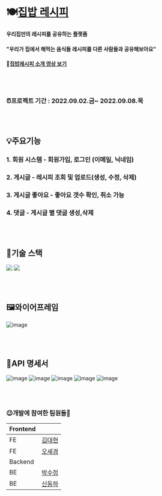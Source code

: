 # 🍽[집밥 레시피](url첨부)
**우리집만의 레시피를 공유하는 플랫폼**   

#### "우리가 집에서 해먹는 음식들 레시피를 다른 사람들과 공유해보아요"   

#### 📎[집밥레시피 소개 영상 보기](url첨부)
<br/><br/>
### ⏰프로젝트 기간 : 2022.09.02.금~ 2022.09.08.목  
<br/><br/>
## 💡주요기능
### 1. 회원 시스템 - 회원가입, 로그인 (이메일, 닉네임)
### 2. 게시글 - 레시피 조회 및 업로드(생성, 수정, 삭제)
### 3. 게시글 좋아요 - 좋아요 갯수 확인, 취소 가능
### 4. 댓글 - 게시글 별 댓글 생성,삭제
<br/><br/>
## 🔧기술 스택 
<img src="https://img.shields.io/badge/react-61DAFB?style=for-the-badge&logo=react&logoColor=black"> <img src="https://img.shields.io/badge/spring-6DB33F?style=for-the-badge&logo=spring&logoColor=white"> 

<br/><br/>
## 🖼와이어프레임
![image](https://user-images.githubusercontent.com/108795153/189084479-f65911d6-f657-4e00-95de-c643ce7444a1.png)

<br/><br/>
## 📃API 명세서
![image](https://user-images.githubusercontent.com/108795153/189087653-9da84c37-d4e6-46cd-91b5-6d3149afe9cd.png)
![image](https://user-images.githubusercontent.com/108795153/189086014-58aa3cf0-aeb8-4501-9750-8315da9f3fc9.png)
![image](https://user-images.githubusercontent.com/108795153/189086077-2693c109-19f9-4b3a-b466-6fce9232309f.png)
![image](https://user-images.githubusercontent.com/108795153/189086138-c5ab97c7-a3b3-4417-8d9c-8b509d9d174c.png)
![image](https://user-images.githubusercontent.com/108795153/189086173-cc9a0986-defe-4168-9568-c859ab261f41.png)


<br/><br/>
### 😉개발에 참여한 팀원들🤗
|Frontend||
|:---|:---|
|FE|[김대현](https://github.com/daehyunk1m)|
|FE|[오세경](https://github.com/Ohsekyeong)|
|Backend||
|BE|[박수정](https://github.com/COVER-SJ)|
|BE|[신동하](https://github.com/DongDongShin/)|


